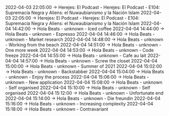 2022-04-03 22:05:00 -> Herejes: El Podcast - Herejes: El Podcast - E104: Supremacía Negra y Aliens: el Nuwaubianismo y la Nación Islam
2022-04-03 22:05:00 -> Herejes: El Podcast - Herejes: El Podcast - E104: Supremacía Negra y Aliens: el Nuwaubianismo y la Nación Islam
2022-04-04 14:42:00 -> Hola Beats - unknown - Iced coffee
2022-04-04 14:44:00 -> Hola Beats - unknown - Espresso
2022-04-04 14:46:00 -> Hola Beats - unknown - Market research
2022-04-04 14:48:00 -> Hola Beats - unknown - Working from the beach
2022-04-04 14:51:00 -> Hola Beats - unknown - One more week
2022-04-04 14:53:00 -> Hola Beats - unknown - Code freeze
2022-04-04 14:55:00 -> Hola Beats - unknown - Cafe au lait
2022-04-04 14:57:00 -> Hola Beats - unknown - Screw the closet
2022-04-04 15:00:00 -> Hola Beats - unknown - Summer of 2021
2022-04-04 15:02:00 -> Hola Beats - unknown - Backstabber
2022-04-04 15:04:00 -> Hola Beats - unknown - Enjoy the process
2022-04-04 15:06:00 -> Hola Beats - unknown - New application
2022-04-04 15:08:00 -> Hola Beats - unknown - Self organised
2022-04-04 15:10:00 -> Hola Beats - unknown - Self organised
2022-04-04 15:12:00 -> Hola Beats - unknown - Unfortunate end
2022-04-04 15:14:00 -> Hola Beats - unknown - Die freundin
2022-04-04 15:16:00 -> Hola Beats - unknown - Increasing complexity
2022-04-04 15:18:00 -> Hola Beats - unknown - Contravariant
